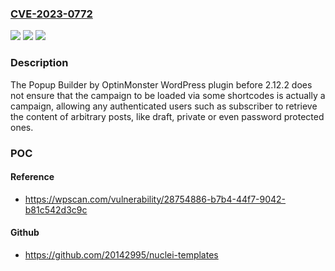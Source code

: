 ### [CVE-2023-0772](https://cve.mitre.org/cgi-bin/cvename.cgi?name=CVE-2023-0772)
![](https://img.shields.io/static/v1?label=Product&message=Popup%20Builder%20by%20OptinMonster&color=blue)
![](https://img.shields.io/static/v1?label=Version&message=0%3C%202.12.2%20&color=brighgreen)
![](https://img.shields.io/static/v1?label=Vulnerability&message=CWE-639%20Authorization%20Bypass%20Through%20User-Controlled%20Key&color=brighgreen)

### Description

The Popup Builder by OptinMonster WordPress plugin before 2.12.2 does not ensure that the campaign to be loaded via some shortcodes is actually a campaign, allowing any authenticated users such as subscriber to retrieve the content of arbitrary posts, like draft, private or even password protected ones.

### POC

#### Reference
- https://wpscan.com/vulnerability/28754886-b7b4-44f7-9042-b81c542d3c9c

#### Github
- https://github.com/20142995/nuclei-templates


